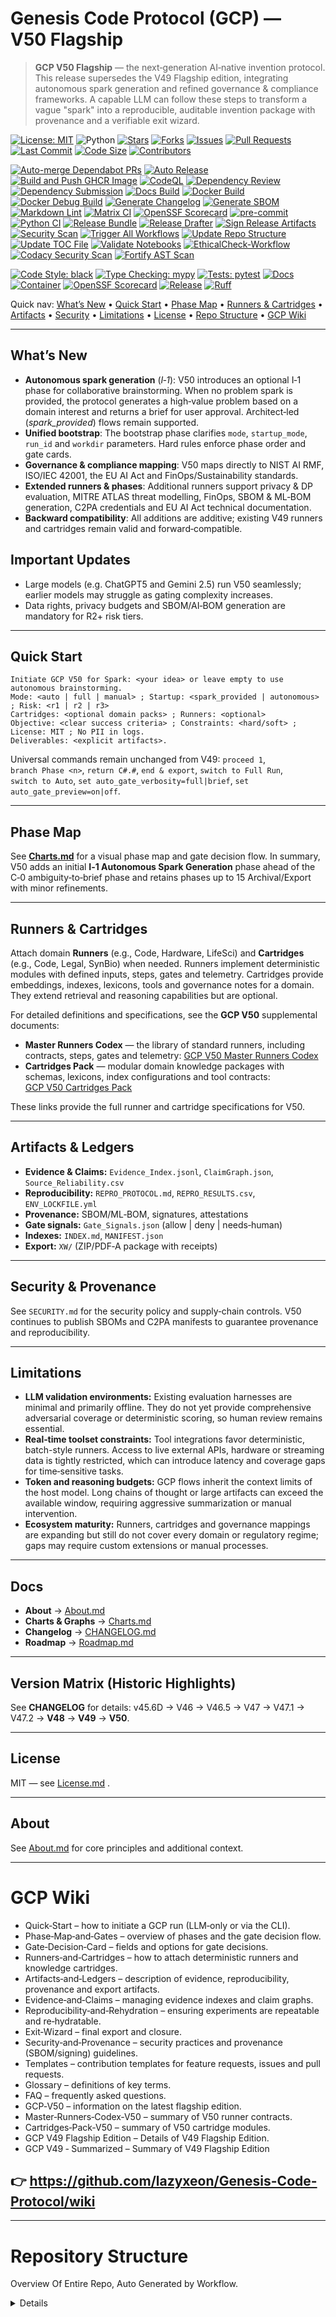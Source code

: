 # Genesis Code Protocol (GCP) — V50 Flagship

> **GCP V50 Flagship** — the next‑generation AI‑native invention protocol. This release supersedes the V49 Flagship edition, integrating autonomous spark generation and refined governance & compliance frameworks. A capable LLM can follow these steps to transform a vague "spark" into a reproducible, auditable invention package with provenance and a verifiable exit wizard.

<!-- PR Mentor badges -->
<!-- CORE BADGES -->
[![License: MIT](https://img.shields.io/badge/license-MIT-brightgreen)](LICENSE.md)
![Python](https://img.shields.io/badge/python-3.10%2B-blue)
[![Stars](https://img.shields.io/github/stars/lazyxeon/Genesis-Code-Protocol?style=flat)](https://github.com/lazyxeon/Genesis-Code-Protocol/stargazers)
[![Forks](https://img.shields.io/github/forks/lazyxeon/Genesis-Code-Protocol?style=flat)](https://github.com/lazyxeon/Genesis-Code-Protocol/network/members)
[![Issues](https://img.shields.io/github/issues/lazyxeon/Genesis-Code-Protocol)](https://github.com/lazyxeon/Genesis-Code-Protocol/issues)
[![Pull Requests](https://img.shields.io/github/issues-pr/lazyxeon/Genesis-Code-Protocol)](https://github.com/lazyxeon/Genesis-Code-Protocol/pulls)
[![Last Commit](https://img.shields.io/github/last-commit/lazyxeon/Genesis-Code-Protocol)](https://github.com/lazyxeon/Genesis-Code-Protocol/commits/main)
[![Code Size](https://img.shields.io/github/languages/code-size/lazyxeon/Genesis-Code-Protocol)](https://github.com/lazyxeon/Genesis-Code-Protocol)
[![Contributors](https://img.shields.io/github/contributors/lazyxeon/Genesis-Code-Protocol)](https://github.com/lazyxeon/Genesis-Code-Protocol/graphs/contributors)

<!-- CI / AUTOMATION BADGES -->
[![Auto-merge Dependabot PRs](https://github.com/lazyxeon/Genesis-Code-Protocol/actions/workflows/auto-merge-dependabot.yml/badge.svg?branch=main)](https://github.com/lazyxeon/Genesis-Code-Protocol/actions/workflows/auto-merge-dependabot.yml)
[![Auto Release](https://github.com/lazyxeon/Genesis-Code-Protocol/actions/workflows/auto-release.yml/badge.svg?branch=main)](https://github.com/lazyxeon/Genesis-Code-Protocol/actions/workflows/auto-release.yml)
[![Build and Push GHCR Image](https://github.com/lazyxeon/Genesis-Code-Protocol/actions/workflows/build-and-push-ghcr.yml/badge.svg?branch=main)](https://github.com/lazyxeon/Genesis-Code-Protocol/actions/workflows/build-and-push-ghcr.yml)
[![CodeQL](https://github.com/lazyxeon/Genesis-Code-Protocol/actions/workflows/codeql.yml/badge.svg?branch=main)](https://github.com/lazyxeon/Genesis-Code-Protocol/actions/workflows/codeql.yml)
[![Dependency Review](https://github.com/lazyxeon/Genesis-Code-Protocol/actions/workflows/dependency-review.yml/badge.svg?branch=main)](https://github.com/lazyxeon/Genesis-Code-Protocol/actions/workflows/dependency-review.yml)
[![Dependency Submission](https://github.com/lazyxeon/Genesis-Code-Protocol/actions/workflows/dependency-submission.yml/badge.svg?branch=main)](https://github.com/lazyxeon/Genesis-Code-Protocol/actions/workflows/dependency-submission.yml)
[![Docs Build](https://github.com/lazyxeon/Genesis-Code-Protocol/actions/workflows/docs.yml/badge.svg?branch=main)](https://github.com/lazyxeon/Genesis-Code-Protocol/actions/workflows/docs.yml)
[![Docker Build](https://github.com/lazyxeon/Genesis-Code-Protocol/actions/workflows/docker-build.yml/badge.svg?branch=main)](https://github.com/lazyxeon/Genesis-Code-Protocol/actions/workflows/docker-build.yml)
[![Docker Debug Build](https://github.com/lazyxeon/Genesis-Code-Protocol/actions/workflows/docker-debug.yml/badge.svg?branch=main)](https://github.com/lazyxeon/Genesis-Code-Protocol/actions/workflows/docker-debug.yml)
[![Generate Changelog](https://github.com/lazyxeon/Genesis-Code-Protocol/actions/workflows/generate-changelog.yml/badge.svg?branch=main)](https://github.com/lazyxeon/Genesis-Code-Protocol/actions/workflows/generate-changelog.yml)
[![Generate SBOM](https://github.com/lazyxeon/Genesis-Code-Protocol/actions/workflows/sbom.yml/badge.svg?branch=main)](https://github.com/lazyxeon/Genesis-Code-Protocol/actions/workflows/sbom.yml)
[![Markdown Lint](https://github.com/lazyxeon/Genesis-Code-Protocol/actions/workflows/markdownlint.yml/badge.svg?branch=main)](https://github.com/lazyxeon/Genesis-Code-Protocol/actions/workflows/markdownlint.yml)
[![Matrix CI](https://github.com/lazyxeon/Genesis-Code-Protocol/actions/workflows/matrix-ci.yml/badge.svg?branch=main)](https://github.com/lazyxeon/Genesis-Code-Protocol/actions/workflows/matrix-ci.yml)
[![OpenSSF Scorecard](https://github.com/lazyxeon/Genesis-Code-Protocol/actions/workflows/ossf-scorecard.yml/badge.svg?branch=main)](https://github.com/lazyxeon/Genesis-Code-Protocol/actions/workflows/ossf-scorecard.yml)
[![pre-commit](https://github.com/lazyxeon/Genesis-Code-Protocol/actions/workflows/pre-commit.yml/badge.svg?branch=main)](https://github.com/lazyxeon/Genesis-Code-Protocol/actions/workflows/pre-commit.yml)
[![Python CI](https://github.com/lazyxeon/Genesis-Code-Protocol/actions/workflows/Python-CI.yml/badge.svg?branch=main)](https://github.com/lazyxeon/Genesis-Code-Protocol/actions/workflows/Python-CI.yml)
[![Release Bundle](https://github.com/lazyxeon/Genesis-Code-Protocol/actions/workflows/release-bundle.yml/badge.svg?branch=main)](https://github.com/lazyxeon/Genesis-Code-Protocol/actions/workflows/release-bundle.yml)
[![Release Drafter](https://github.com/lazyxeon/Genesis-Code-Protocol/actions/workflows/release-drafter.yml/badge.svg?branch=main)](https://github.com/lazyxeon/Genesis-Code-Protocol/actions/workflows/release-drafter.yml)
[![Sign Release Artifacts](https://github.com/lazyxeon/Genesis-Code-Protocol/actions/workflows/release-sign.yml/badge.svg?branch=main)](https://github.com/lazyxeon/Genesis-Code-Protocol/actions/workflows/release-sign.yml)
[![Security Scan](https://github.com/lazyxeon/Genesis-Code-Protocol/actions/workflows/security-scan.yml/badge.svg?branch=main)](https://github.com/lazyxeon/Genesis-Code-Protocol/actions/workflows/security-scan.yml)
[![Trigger All Workflows](https://github.com/lazyxeon/Genesis-Code-Protocol/actions/workflows/trigger-all-workflows.yml/badge.svg?branch=main)](https://github.com/lazyxeon/Genesis-Code-Protocol/actions/workflows/trigger-all-workflows.yml)
[![Update Repo Structure](https://github.com/lazyxeon/Genesis-Code-Protocol/actions/workflows/update-repo-structure.yml/badge.svg?branch=main)](https://github.com/lazyxeon/Genesis-Code-Protocol/actions/workflows/update-repo-structure.yml)
[![Update TOC File](https://github.com/lazyxeon/Genesis-Code-Protocol/actions/workflows/update-toc-file.yml/badge.svg?branch=main)](https://github.com/lazyxeon/Genesis-Code-Protocol/actions/workflows/update-toc-file.yml)
[![Validate Notebooks](https://github.com/lazyxeon/Genesis-Code-Protocol/actions/workflows/validate-notebooks.yml/badge.svg?branch=main)](https://github.com/lazyxeon/Genesis-Code-Protocol/actions/workflows/validate-notebooks.yml)
[![EthicalCheck-Workflow](https://github.com/lazyxeon/Genesis-Code-Protocol/actions/workflows/ethicalcheck.yml/badge.svg)](https://github.com/lazyxeon/Genesis-Code-Protocol/actions/workflows/ethicalcheck.yml)
[![Codacy Security Scan](https://github.com/lazyxeon/Genesis-Code-Protocol/actions/workflows/codacy.yml/badge.svg)](https://github.com/lazyxeon/Genesis-Code-Protocol/actions/workflows/codacy.yml)
[![Fortify AST Scan](https://github.com/lazyxeon/Genesis-Code-Protocol/actions/workflows/fortify.yml/badge.svg)](https://github.com/lazyxeon/Genesis-Code-Protocol/actions/workflows/fortify.yml)

<!-- QUALITY / STYLE -->
[![Code Style: black](https://img.shields.io/badge/code%20style-black-000000.svg)](https://black.readthedocs.io/)
[![Type Checking: mypy](https://img.shields.io/badge/type%20checking-mypy-2A6DB2)](https://mypy.readthedocs.io/)
[![Tests: pytest](https://img.shields.io/badge/tests-pytest-0A9EDC)](https://docs.pytest.org/)
[![Docs](https://img.shields.io/badge/docs-mkdocs%20material-blue)](https://lazyxeon.github.io/Genesis-Code-Protocol/)
[![Container](https://img.shields.io/badge/ghcr-image-blue)](https://ghcr.io/lazyxeon/Genesis-Code-Protocol)
[![OpenSSF Scorecard](https://api.scorecard.dev/projects/github.com/lazyxeon/Genesis-Code-Protocol/badge)](https://scorecard.dev/viewer/?uri=github.com/lazyxeon/Genesis-Code-Protocol)
[![Release](https://img.shields.io/github/v/release/lazyxeon/Genesis-Code-Protocol)](https://github.com/lazyxeon/Genesis-Code-Protocol/releases/latest)
[![Ruff](https://img.shields.io/badge/Ruff-linting-blue)](https://docs.astral.sh/ruff/)

Quick nav: [What’s New](#whats-new) • [Quick Start](#quick-start) • [Phase Map](#phase-map) • [Runners & Cartridges](#runners--cartridges) • [Artifacts](#artifacts--ledgers) • [Security](#security--provenance) • [Limitations](#limitations) • [License](#license) • [Repo Structure](#Repository-Structure) •  [GCP Wiki](#GCP-Wiki)

---

## What’s New

- **Autonomous spark generation** (*I‑1*): V50 introduces an optional I‑1 phase for collaborative brainstorming. When no problem spark is provided, the protocol generates a high‑value problem based on a domain interest and returns a brief for user approval. Architect‑led (*spark_provided*) flows remain supported.
- **Unified bootstrap**: The bootstrap phase clarifies `mode`, `startup_mode`, `run_id` and `workdir` parameters. Hard rules enforce phase order and gate cards.
- **Governance & compliance mapping**: V50 maps directly to NIST AI RMF, ISO/IEC 42001, the EU AI Act and FinOps/Sustainability standards.
- **Extended runners & phases**: Additional runners support privacy & DP evaluation, MITRE ATLAS threat modelling, FinOps, SBOM & ML‑BOM generation, C2PA credentials and EU AI Act technical documentation.
- **Backward compatibility**: All additions are additive; existing V49 runners and cartridges remain valid and forward‑compatible.

## Important Updates

- Large models (e.g. ChatGPT5 and Gemini 2.5) run V50 seamlessly; earlier models may struggle as gating complexity increases.
- Data rights, privacy budgets and SBOM/AI‑BOM generation are mandatory for R2+ risk tiers.

---

## Quick Start

```
Initiate GCP V50 for Spark: <your idea> or leave empty to use autonomous brainstorming.
Mode: <auto | full | manual> ; Startup: <spark_provided | autonomous> ; Risk: <r1 | r2 | r3>
Cartridges: <optional domain packs> ; Runners: <optional>
Objective: <clear success criteria> ; Constraints: <hard/soft> ; License: MIT ; No PII in logs.
Deliverables: <explicit artifacts>.
```

Universal commands remain unchanged from V49: `proceed 1`, `branch Phase <n>`, `return C#.#`, `end & export`, `switch to Full Run`, `switch to Auto`, `set auto_gate_verbosity=full|brief`, `set auto_gate_preview=on|off`.

---

## Phase Map

See **[Charts.md](./Charts.md)** for a visual phase map and gate decision flow. In summary, V50 adds an initial **I‑1 Autonomous Spark Generation** phase ahead of the C‑0 ambiguity‑to‑brief phase and retains phases up to 15 Archival/Export with minor refinements.

---

## Runners & Cartridges

Attach domain **Runners** (e.g., Code, Hardware, LifeSci) and **Cartridges** (e.g., Code, Legal, SynBio) when needed. Runners implement deterministic modules with defined inputs, steps, gates and telemetry. Cartridges provide embeddings, indexes, lexicons, tools and governance notes for a domain. They extend retrieval and reasoning capabilities but are optional.

For detailed definitions and specifications, see the **GCP V50** supplemental documents:

- **Master Runners Codex** — the library of standard runners, including contracts, steps, gates and telemetry: [GCP V50 Master Runners Codex](GCP%20Runners/GCP%20V50%20Supplemental%20Docs/GCP%20V50%20Master%20Runners%20Codex.md)
- **Cartridges Pack** — modular domain knowledge packages with schemas, lexicons, index configurations and tool contracts: [GCP V50 Cartridges Pack](GCP%20Runners/GCP%20V50%20Supplemental%20Docs/GCP%20V50%20Cartridges%20Pack.md)

These links provide the full runner and cartridge specifications for V50.

---

## Artifacts & Ledgers

- **Evidence & Claims:** `Evidence_Index.jsonl`, `ClaimGraph.json`, `Source_Reliability.csv`
- **Reproducibility:** `REPRO_PROTOCOL.md`, `REPRO_RESULTS.csv`, `ENV_LOCKFILE.yml`
- **Provenance:** SBOM/ML‑BOM, signatures, attestations
- **Gate signals:** `Gate_Signals.json` (allow | deny | needs‑human)
- **Indexes:** `INDEX.md`, `MANIFEST.json`
- **Export:** `XW/` (ZIP/PDF‑A package with receipts)

---

## Security & Provenance

See `SECURITY.md` for the security policy and supply‑chain controls. V50 continues to publish SBOMs and C2PA manifests to guarantee provenance and reproducibility.

---

## Limitations

- **LLM validation environments:** Existing evaluation harnesses are minimal and primarily offline. They do not yet provide comprehensive adversarial coverage or deterministic scoring, so human review remains essential.
- **Real‑time toolset constraints:** Tool integrations favor deterministic, batch-style runners. Access to live external APIs, hardware or streaming data is tightly restricted, which can introduce latency and coverage gaps for time‑sensitive tasks.
- **Token and reasoning budgets:** GCP flows inherit the context limits of the host model. Long chains of thought or large artifacts can exceed the available window, requiring aggressive summarization or manual intervention.
- **Ecosystem maturity:** Runners, cartridges and governance mappings are expanding but still do not cover every domain or regulatory regime; gaps may require custom extensions or manual processes.

---

## Docs

- **About** → [About.md](./About.md)  
- **Charts & Graphs** → [Charts.md](./Charts.md)  
- **Changelog** → [CHANGELOG.md](./CHANGELOG.md)
- **Roadmap** → [Roadmap.md](./Roadmap.md)

---

## Version Matrix (Historic Highlights)

See **CHANGELOG** for details: v45.6D → V46 → V46.5 → V47 → V47.1 → V47.2 → **V48** → **V49** → **V50**.

---

## License

MIT — see [License.md](./LICENSE.md) .

---

## About

See [About.md](./About.md) for core principles and additional context.

---

#  **GCP Wiki**

- Quick‑Start – how to initiate a GCP run (LLM‑only or via the CLI).
- Phase‑Map‑and‑Gates – overview of phases and the gate decision flow.
- Gate‑Decision‑Card – fields and options for gate decisions.
- Runners‑and‑Cartridges – how to attach deterministic runners and knowledge cartridges.
- Artifacts‑and‑Ledgers – description of evidence, reproducibility, provenance and export artifacts.
- Evidence‑and‑Claims – managing evidence indexes and claim graphs.
- Reproducibility‑and‑Rehydration – ensuring experiments are repeatable and re‑hydratable.
- Exit‑Wizard – final export and closure.
- Security‑and‑Provenance – security practices and provenance (SBOM/signing) guidelines.
- Templates – contribution templates for feature requests, issues and pull requests.
- Glossary – definitions of key terms.
- FAQ – frequently asked questions.
- GCP‑V50 – information on the latest flagship edition.
- Master‑Runners‑Codex‑V50 – summary of V50 runner contracts.
- Cartridges‑Pack‑V50 – summary of V50 cartridge modules.
- GCP V49 Flagship Edition – Details of V49 Flagship Edition.
- GCP V49 ‐ Summarized – Summary of V49 Flagship Edition

## **👉 https://github.com/lazyxeon/Genesis-Code-Protocol/wiki**

---

# **Repository Structure**

Overview Of Entire Repo, Auto Generated by Workflow.
 
<details><!-- BEGIN:REPO_STRUCTURE -->
```
├── .devcontainer/
│   └── devcontainer.json
├── .dockerignore
├── .flake8
├── .gitattributes
├── .gitignore
├── .markdownlint.yml
├── .markdownlintignore
├── .pre-commit-config.yaml
├── About.md
├── CHANGELOG.md
├── CITATION.cff
├── Charts.md
├── Code of Conduct.md
├── Contributing.md
├── Dockerfile
├── Documents/
│   ├── A Documents Readme.md
│   ├── AI ChatGPT Critical Analysis Flagship GCP V49.md
│   ├── AI ChatGPT Critical Analysis GCP V45.6D.md
│   ├── AI ChatGPT Critical Analysis GCP V46.md
│   ├── AI ChatGPT Critical Analysis V47 Full Run EV issue.md
│   ├── AI Claude Critical Analysis Flagship GCP V49.md
│   ├── AI Claude Critical Analysis GCP V45.6d.md
│   ├── AI Claude Critical Analysis GCP V46.md
│   ├── AI Claude Critical Analysis V47 full run EV issue.md
│   ├── AI Grok Critical Analysis Flagship GCPV49.md
│   ├── AI Grok Critical Analysis GCP V45.6D.md
│   ├── AI Grok Critical Analysis GCP V46 .md
│   ├── AI Grok Critical Analysis V47 Full Run EV issue.md
│   ├── Feature Requests.md
│   ├── Issue Template.md
│   ├── Operations Manual.md
│   ├── Pull Request Template.md
│   ├── Requirements.md
│   ├── Security.md
│   ├── Theoretical Soundness Analysis.md
│   ├── index.md
│   ├── releases.md
│   └── security_report.md
├── EXIT_WIZARD.txt
├── GCP Current Version(V50 Flagship Edition).md
├── GCP Runners/
│   ├── A V49.0 Master Runners Codex: Flagship Edition.md
│   ├── Agriculture & Environmental MVR Runner.md
│   ├── Archaeology_History Runner.md
│   ├── Code Runner.md
│   ├── Culinary Cartridge.md
│   ├── Cybersecurity Runner.md
│   ├── Deep Sea Runner.md
│   ├── Education Runner.md
│   ├── Energy_Power Runner.md
│   ├── Entertainment Cartridge.md
│   ├── Exotics Runner.md
│   ├── Finance & FinTech Runner.md
│   ├── GCP V50 Supplemental Docs/
│   │   ├── GCP V50 Cartridges Pack.md
│   │   └── GCP V50 Master Runners Codex.md
│   ├── Humanitarian_Disaster Relief Cartridge.md
│   ├── Industrial & Utilities OT Runner.md
│   ├── Infrastructure Runner.md
│   ├── Legal Cartridge.md
│   ├── Life Sciences Runner.md
│   ├── Physical Runner.md
│   ├── Political Systems Runner.md
│   ├── Public Programs_Policy Runner.md
│   ├── Spaceflight_Aerospace Runner.md
│   ├── Sports_Athletics Cartridge.md
│   └── Theology Runner.md
├── GCP-All-Variants/
│   ├── Changelog.md
│   ├── Changelog_P2.md
│   ├── V09.md
│   ├── V11.md
│   ├── V20.md
│   ├── V22.md
│   ├── V23.md
│   ├── V30.md
│   ├── V34.md
│   ├── V35.md
│   ├── V36.md
│   ├── V40.md
│   ├── V41.md
│   ├── V42.md
│   ├── V43.0.md
│   ├── V43.6.md
│   ├── V43.7.md
│   ├── V44.1.md
│   ├── V44.7.md
│   ├── V44.8.md
│   ├── V44.9b.md
│   ├── V44.9d.md
│   ├── V45.0.md
│   ├── V45.1.md
│   ├── V45.2.md
│   ├── V45.3.md
│   ├── V45.4A.md
│   ├── V45.5.md
│   ├── V45.6.md
│   ├── V46.0.md
│   ├── V46.5.md
│   ├── V47.0.md
│   ├── V47.1.md
│   ├── V47.2.md
│   ├── V48.0.md
│   ├── V49.0.md
│   ├── V49.1 Flagship Edition.md
│   └── V50.md
├── LICENSE.md
├── Makefile
├── Notebooks/
│   ├── A Notebook Readme.md
│   ├── Adaptive QoS Allocator.ipynb
│   ├── Alloy Perceptual Loss.py
│   ├── Alloyscript.py
│   ├── Audio Processing.md
│   ├── Duality Unzipped Ouput/
│   │   ├── BENCHMARK_LEDGER.md
│   │   ├── DECISION_LEDGER.md
│   │   ├── ENV_LOCKFILE.yml
│   │   ├── Makefile
│   │   ├── README.md
│   │   ├── S49_6_Param_Sweep.csv
│   │   ├── S49_extended_details (1).csv
│   │   ├── S49_extended_summary (1).csv
│   │   ├── __init__.py
│   │   ├── adaptive_controller.py
│   │   ├── api_server.py
│   │   ├── dataplane.py
│   │   ├── default_policy.yml
│   │   ├── duality-agent.service
│   │   ├── flow_classifier.py
│   │   ├── main.py
│   │   ├── masque_placeholder.py
│   │   ├── openapi.yaml
│   │   ├── policy.py
│   │   ├── requirements.txt
│   │   ├── setup_duality.sh
│   │   ├── sim_duality.py
│   │   └── sqm_duality.conf
│   ├── Full Runs/
│   │   ├── A FR Readme.md
│   │   ├── Flagship Full Runs/
│   │   ├── GCP V50 Full Runs/
│   │   ├── High Speed Internet Issue V49 Full Run.md
│   │   ├── Known EV issue Full Run, GCPv47.md
│   │   ├── Latch Full run.md
│   │   ├── Quantum Mechanics Full Run.md
│   │   ├── Solar Energy Full Run.md
│   │   └── V48 Full Run.md
│   ├── JACCO.ipynb
│   ├── Latch LCH.md
│   ├── MOSAIC.ipynb
│   └── Modulift Unzipped Output/
│       ├── CMakeLists.txt
│       ├── README_MODULIFT_v0.1.md
│       ├── REFERENCES.md
│       ├── S48_-0.5A_CK_Drift.md
│       ├── S48_-0.8_TRIZ_Contradictions.md
│       ├── S48_-1_WorthIt_Report.md
│       ├── S48_10.0_Simplicity_Audit.md
│       ├── S48_10.5_Optimization_Ledger.md
│       ├── S48_1_Context_Dossier.md
│       ├── S48_2_Influence_Matrix.md
│       ├── S48_3_Design_Envelope.md
│       ├── S48_4_BranchTree.md
│       ├── S48_5_Architecture_Blueprint.md
│       ├── S48_6_FunctionalPlan.md
│       ├── S48_8.9_RedTeam_Findings.md
│       ├── S48_9_Validation_Template.md
│       ├── bench_build.ps1
│       ├── bench_build.sh
│       ├── enable-named-modules.cmake
│       ├── headers.cmake
│       ├── hu-clang-gcc.cmake
│       ├── hu-msvc.cmake
│       ├── lib.cpp
│       ├── main.cpp
│       ├── math.hpp
│       ├── modulift-bench.yml
│       ├── modulift_explain.py
│       ├── modulift_explain_rules.json
│       └── util.hpp
├── README.md
├── Roadmap.md
├── SECURITY.md
├── Table Of Contents.md
├── cli_bundle/
│   ├── Readme.md
│   ├── __init__.py
│   ├── audit_utils.py
│   ├── full_run.py
│   ├── gcp_cli.py
│   ├── phase1.py
│   ├── phase6_7.py
│   ├── prompt_utils.py
│   └── requirements.txt
├── cost_model.md
├── docker/
│   ├── .dockerignore
│   ├── Dockerfile
│   └── requirements.txt
├── docs/
│   ├── ci-workflow-diagnoser-runbook.md
│   ├── index.md
│   ├── roadmap.md
│   └── runbook.md
├── governance.yaml
├── integration_contract.md
├── lyra-exit-bundle-copilot_fix-ca55d134-03f1-4931-9d50-938a5add5ec0.zip
├── mkdocs.yml
├── observability.yaml
├── pytest.ini
├── requirements-dev.txt
├── requirements.txt
├── scripts/
│   ├── __init__.py
│   ├── fix_md_spacing.py
│   ├── generate_changelog.py
│   ├── generate_repo_toc.py
│   ├── generate_sbom.py
│   ├── make_exit_bundle.sh
│   ├── update_repo_structure.py
│   └── validate_workflows.py
├── security.md
├── setup.py
├── src/
│   ├── __init__.py
│   ├── automerge.py
│   ├── codacy.py
│   ├── config.py
│   ├── errors.py
│   ├── ethicalcheck.py
│   ├── fortify.py
│   ├── fuzz.py
│   ├── ingest.py
│   ├── logging_utils.py
│   ├── main.py
│   ├── matrix_ci/
│   │   ├── __init__.py
│   │   └── pipeline.py
│   ├── remediate.py
│   ├── report.py
│   ├── rollback.py
│   ├── scan.py
│   └── utils.py
├── tests/
│   ├── automerge_skip_test.py
│   ├── conftest.py
│   ├── contract_test.py
│   ├── e2e_smoke_test.py
│   ├── ethicalcheck_test.py
│   ├── perf_test.py
│   ├── rollback_test.py
│   ├── security_test.py
│   ├── spec_validation_test.py
│   └── test_release_workflows.py
│   └── test_release_bundle.py
├── tools/
│   └── audit-workflows.sh
└── workflow_manifest.json
```
<!-- END:REPO_STRUCTURE --></details>
